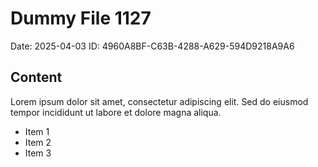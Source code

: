 # Dummy File 1127

Date: 2025-04-03
ID: 4960A8BF-C63B-4288-A629-594D9218A9A6

## Content

Lorem ipsum dolor sit amet, consectetur adipiscing elit.
Sed do eiusmod tempor incididunt ut labore et dolore magna aliqua.

* Item 1
* Item 2
* Item 3

